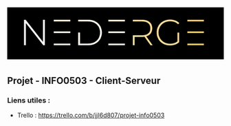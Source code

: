 # <p align="center"><img src="infra/logo.png"/></p>

## Projet - INFO0503 - Client-Serveur

### Liens utiles : 
- Trello : https://trello.com/b/jjI6d807/projet-info0503 